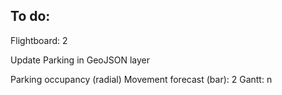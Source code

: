 To do:
-----

Flightboard: 2

Update Parking in GeoJSON layer

Parking occupancy (radial)
Movement forecast (bar): 2
Gantt: n
